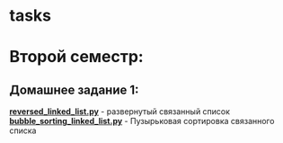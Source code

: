 # tasks
<H1>Второй семестр:</H1>
<H2>Домашнее задание 1:</H2> 
<b><a href= "https://github.com/OnlyGetC/tasks/blob/master/bubble_sorting_linked_list.py">reversed_linked_list.py</a></b> - развернутый связанный список <br>
<b><a href = "https://github.com/OnlyGetC/tasks/blob/master/reversed_linked_list.py">bubble_sorting_linked_list.py</a></b> - Пузырьковая сортировка связанного списка
<!-- <b><a href= "[url]">[text] </a></b> - [description] <br> -->
